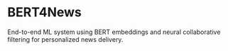 # BERT4News
End-to-end ML system using BERT embeddings and neural collaborative filtering for personalized news delivery.
